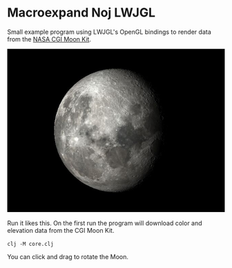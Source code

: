 # Macroexpand Noj LWJGL

Small example program using LWJGL's OpenGL bindings to render data from the [NASA CGI Moon Kit](https://svs.gsfc.nasa.gov/4720/).

![Moon](moon.jpg)

Run it likes this.
On the first run the program will download color and elevation data from the CGI Moon Kit.

```Shell
clj -M core.clj
```

You can click and drag to rotate the Moon.

